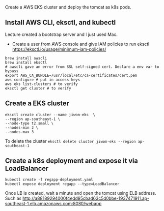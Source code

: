 Create a AWS EKS cluster and deploy the tomcat as k8s pods.

## Install AWS CLI, eksctl, and kubectl
Lecture created a bootstrap server and I just used Mac.
- Create a user from AWS console and give IAM policies to run eksctl
https://eksctl.io/usage/minimum-iam-policies/
```
brew install awscli
brew install eksctl
# awscli gave an error from SSL self-signed cert. Declare a env var to bypass
export AWS_CA_BUNDLE=/usr/local/etc/ca-certificates/cert.pem
aws configure # put in access keys
aws eks list-clusters # to verify
eksctl get cluster # to verify
```

## Create a EKS cluster
```
eksctl create cluster --name jiwon-eks  \
--region ap-southeast-1 \
--node-type t2.small \
--nodes-min 2 \
--nodes-max 3
```
To delete the cluster `eksctl delete cluster jiwon-eks --region ap-southeast-1`

## Create a k8s deployment and expose it via LoadBalancer
```
kubectl create -f regapp-deployment.yaml
kubectl expose deployment regapp --type=LoadBalancer
```
Once LB is created, wait a minute and open the tomcat using ELB address. Such as http://a88189294000f4edd95cbad63c5d0bbe-1937471911.ap-southeast-1.elb.amazonaws.com:8080/webapp
